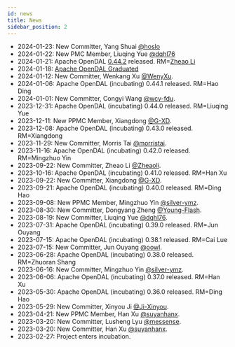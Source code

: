 ```yaml
---
id: news
title: News
sidebar_position: 2
---
```


- 2024-01-23: New Committer, Yang Shuai [@hoslo](https://github.com/hoslo)
- 2024-01-22: New PMC Member, Liuqing Yue [@dqhl76](https://github.com/dqhl76)
- 2024-01-21: Apache OpenDAL [0.44.2](https://github.com/apache/opendal/releases/tag/v0.44.2) released. RM=[Zheao Li](https://github.com/Zheaoli)
- 2024-01-18: [Apache OpenDAL Graduated](https://opendal.apache.org/blog/apache-opendal-graduated)
- 2024-01-12: New Committer, Wenkang Xu [@WenyXu](https://github.com/wenyxu).
- 2024-01-06: Apache OpenDAL (incubating) 0.44.1 released. RM=Hao Ding
- 2024-01-01: New Committer, Congyi Wang [@wcy-fdu](https://github.com/wcy-fdu).
- 2023-12-31: Apache OpenDAL (incubating) 0.44.0 released. RM=Liuqing Yue
- 2023-12-11: New PPMC Member, Xiangdong [@G-XD](https://github.com/G-XD).
- 2023-12-08: Apache OpenDAL (incubating) 0.43.0 released. RM=Xiangdong
- 2023-11-29: New Committer, Morris Tai [@morristai](https://github.com/morristai).
- 2023-11-16: Apache OpenDAL (incubating) 0.42.0 released. RM=Mingzhuo Yin
- 2023-09-22: New Committer, Zheao Li [@Zheaoli](https://github.com/Zheaoli).
- 2023-10-16: Apache OpenDAL (incubating) 0.41.0 released. RM=Han Xu
- 2023-09-22: New Committer, Xiangdong [@G-XD](https://github.com/G-XD).
- 2023-09-21: Apache OpenDAL (incubating) 0.40.0 released. RM=Ding Hao
- 2023-09-08: New PPMC Member, Mingzhuo Yin [@silver-ymz](https://github.com/silver-ymz).
- 2023-08-30: New Committer, Dongyang Zheng [@Young-Flash](https://github.com/Young-Flash).
- 2023-08-19: New Committer, Liuqing Yue [@dqhl76](https://github.com/dqhl76).
- 2023-07-31: Apache OpenDAL (incubating) 0.39.0 released. RM=Jun Ouyang
- 2023-07-15: Apache OpenDAL (incubating) 0.38.1 released. RM=Cai Lue
- 2023-07-15: New Committer, Jun Ouyang [@oowl](https://github.com/oowl).
- 2023-06-28: Apache OpenDAL (incubating) 0.38.0 released. RM=Zhuoran Shang
- 2023-06-16: New Committer, Mingzhuo Yin [@silver-ymz](https://github.com/silver-ymz).
- 2023-06-06: Apache OpenDAL (incubating) 0.37.0 released. RM=Han Xu
- 2023-05-30: Apache OpenDAL (incubating) 0.36.0 released. RM=Ding Hao
- 2023-05-29: New Committer, Xinyou Ji [@Ji-Xinyou](https://github.com/Ji-Xinyou).
- 2023-04-21: New PPMC Member, Han Xu [@suyanhanx](https://github.com/suyanhanx).
- 2023-03-20: New Committer, Lusheng Lyu [@messense](https://github.com/messense).
- 2023-03-20: New Committer, Han Xu [@suyanhanx](https://github.com/suyanhanx).
- 2023-02-27: Project enters incubation.
